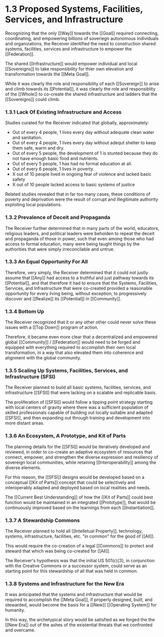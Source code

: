 # 1.3 Proposed Systems, Facilities, Services, and Infrastructure
Recognizing that the only [[Way]] towards the [[Goal]] required connecting, coordinating, and empowering billions of soveriegn autonomous individuals and organizations, the Receiver identified the need to construction shared systems, facilities, services and infrastructure to empower the [[Federation]]. 

The shared [[Infrastructure]] would empower individual and local [[Sovereigns]] to take responsibility for thier own elevation and transformation towards the [[Meta Goal]]. 

While it was clearly the role and responsibility of each [[Sovereign]] to arise and climb towards its [[Potential]], it was clearly the role and responsiblity of the [[Whole]] to co-create the shared infrastructure and ladders that the [[Sovereigns]] could climb. 

### 1.3.1 Lack Of Existing Infrastructure and Access
Studies curated for the Receiver indicated that globally, approximately:

- Out of every 4 people, 1 lives every day without adequate clean water and sanitation. 
- Out of every 4 people, 1 lives every day without adequt shelter to keep them safe, warm and dry. 
- Out of every 5 people, the development of 1 is stunted because they do not have enough basic food and nutrients. 
- Out of every 5 people, 1 has had no formal education at all. 
- Out of every 6 people, 1 lives in poverty. 
- X out of 10 people lived in ongoing fear of violence and lacked basic safety  
- X out of 10 people lacked access to basic systems of justice  

Related studies revealed that in far too many cases, these conditions of poverty and deprivation were the result of corrupt and illegitimate authority exploiting local populations.

### 1.3.2 Prevalence of Deceit and Propaganda
The Receiver further determined that in many parts of the world, educators, religious leaders, and political leaders were beholden to repeat the deceit and propaganda of those in power, such that even among those who had access to formal education, many were being taught things by the authorities that were simply irreconcilable and untrue. 

### 1.3.3 An Equal Opportunity For All
Therefore, very simply, the Receiver determined that it could not justly assume that [[Any]] had access to a truthful and just pathway towards its [[Potential]], and that therefore it had to ensure that the Systems, Facilities, Services, and Infrastructure that were co-created provided a reasonable opportunity for every living being, without exception, to progressively discover and [[Realize]] its [[Potential]] in [[Community]].  

### 1.3.4 Bottom Up
The Receiver recognized that it or any other other could never solve these issues with a [[Top Down]] program of action. 

Therefore, it became even more clear that a decentralized and empowered global [[Community]] / [[Federation]] would need to be forged and equipped with everything required to accomplish their own local transformation, in a way that also elevated them into coherence and alignment with the global community. 

### 1.3.5 Scaling Up Systems, Facilities, Services, and Infrastructure (SFSI)
The Receiver planned to build all basic systems, facilities, services, and infrastructure [[SFSI]] that were lacking on a scalable and replicable basis. 

The proliferation of [[SFSI]] would follow a tipping point strategy starting with local centers of gravity where there was a sufficient population of skilled professionals capable of building out locally suitable and adapted [[SFSI]], and then expanding out through training and development into more distant areas. 

### 1.3.6 An Ecosystem, A Prototype, and Kit of Parts
The planning details for the [[SFSI]] would be iteratively developed and reviewed, in order to co-create an adaptive ecosystem of resources that connect, empower, and strengthen the diverse expression and resiliency of sovereign local communities, while retaining [[Interoperability]] among the diverse elements. 

For this reason, the [[SFSI]] designs would be developed based on a conceptual [[Kit of Parts]] concept that could be selectively and interoperably adapted and deployed based on local realities and needs. 

The [[Current Best Understanding]] of how the [[Kit of Parts]] could best function would be maintained in an integrated [[Prototype]], that would be continuously improved based on the learnings from each [[Instantiation]]. 

### 1.3.7 A Stewardship Commons
The Receiver planned to hold all [[Intelletual Property]], technology, systems, infrastructure, facilities, etc. "in common" for the good of [[All]]. 

This would require the co-creation of a legal [[Commons]] to protect and steward that which was being co-created for [[All]]. 

The Receiver's hypothesis was that the initial US 501(c)(3), in conjunction with the Creative Commons or a successor system, could serve as an starting point for this stewardship of all that was held in common. 

### 1.3.8 Systems and Infrastructure for the New Era
It was anticipated that the systems and infrastructure that would be required to accomplish the [[Meta Goal]], if properly designed, built, and stewarded, would become the basis for a [[New]] [[Operating System]] for humanity. 

In this way, the archetypical story would be satisfied as we forged the the [[New Era]] out of the ashes of the existential threats that we confronted and overcame. 